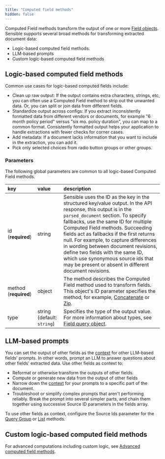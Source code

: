 ```yaml
---
title: "Computed field methods"
hidden: false
---
```

Computed Field methods transform the output of one or more [Field objects](doc:field-query-object).  Sensible supports several broad methods for transforming extracted document data:

- Logic-based computed field methods.
- LLM-based prompts
- Custom logic-based computed field methods 

## Logic-based computed field methods

Common use cases for logic-based computed fields include:

- Clean up raw output:  If the output contains extra characters, strings, etc, you can often use a Computed Field method to strip out the unwanted data. Or, you can split or join data from different fields.
- Standardize output across configs:  If you extract inconsistently formatted data from different vendors or documents, for example "6 month policy period" versus "six mo. policy duration", you can map to a common format. Consistently formatted output helps your application to handle extractions with fewer checks for corner cases.
- Add metadata: If a document lacks information that you want to include in the extraction, you can add it. 
- Pick only selected choices from radio button groups or other groups.

### Parameters


The following global parameters are common to all logic-based Computed Field methods.

| key                   | value                      | description                                                  |
| :-------------------- | :------------------------- | :----------------------------------------------------------- |
| id (**required**)     | string                     | Sensible uses the ID as the key in the structured key/value output. In the API response, this output is in the `parsed_document` section. To specify fallbacks, use the same ID for multiple Computed Field methods. Succeeding fields act as fallbacks if the first returns null. For example, to capture differences in wording between document revisions, define two fields with the same ID, which use synonymous source ids that may be present or absent in different document revisions. |
| method (**required**) | object                     | The method describes the Computed Field method used to transform fields. This object's ID parameter specifies the method, for example, [Concatenate](doc:concatenate) or [Zip](doc:zip). |
| type                  | string (default: `string`) | Specifies the type of the output value. For more information about types, see [Field query object](doc:field-query-object). |

## LLM-based prompts

You can set the output of other fields as the [context](doc:prompt) for other LLM-based fields' prompts. In other words, prompt an LLM to answer questions about other fields' extracted data. Use other fields as context to:

- Reformat or otherwise transform the outputs of other fields.
- Compute or generate new data from the output of other fields
-  Narrow down the [context](doc:prompt) for your prompts to a specific part of the document.
- Troubleshoot or simplify complex prompts that aren't performing reliably. Break the prompt into several simpler parts, and chain them together using successive Source ID parameters in the fields array.

To use other fields as context, configure the Source Ids parameter for the [Query Group](doc:query-group) or [List](doc:list#parameters) methods.

## Custom logic-based computed field methods

For advanced computations including custom logic, see [Advanced computed field methods](doc:advanced-computed-field-methods).

